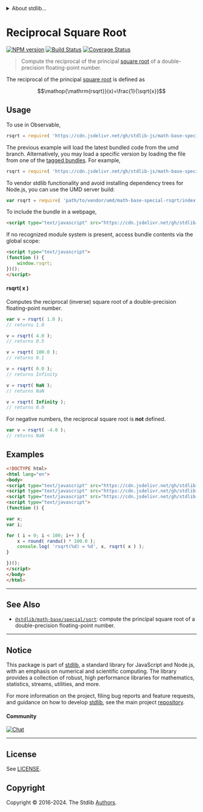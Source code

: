 <!--

@license Apache-2.0

Copyright (c) 2019 The Stdlib Authors.

Licensed under the Apache License, Version 2.0 (the "License");
you may not use this file except in compliance with the License.
You may obtain a copy of the License at

   http://www.apache.org/licenses/LICENSE-2.0

Unless required by applicable law or agreed to in writing, software
distributed under the License is distributed on an "AS IS" BASIS,
WITHOUT WARRANTIES OR CONDITIONS OF ANY KIND, either express or implied.
See the License for the specific language governing permissions and
limitations under the License.

-->


<details>
  <summary>
    About stdlib...
  </summary>
  <p>We believe in a future in which the web is a preferred environment for numerical computation. To help realize this future, we've built stdlib. stdlib is a standard library, with an emphasis on numerical and scientific computation, written in JavaScript (and C) for execution in browsers and in Node.js.</p>
  <p>The library is fully decomposable, being architected in such a way that you can swap out and mix and match APIs and functionality to cater to your exact preferences and use cases.</p>
  <p>When you use stdlib, you can be absolutely certain that you are using the most thorough, rigorous, well-written, studied, documented, tested, measured, and high-quality code out there.</p>
  <p>To join us in bringing numerical computing to the web, get started by checking us out on <a href="https://github.com/stdlib-js/stdlib">GitHub</a>, and please consider <a href="https://opencollective.com/stdlib">financially supporting stdlib</a>. We greatly appreciate your continued support!</p>
</details>

# Reciprocal Square Root

[![NPM version][npm-image]][npm-url] [![Build Status][test-image]][test-url] [![Coverage Status][coverage-image]][coverage-url] <!-- [![dependencies][dependencies-image]][dependencies-url] -->

> Compute the reciprocal of the principal [square root][square-root] of a double-precision floating-point number.

<section class="intro">

The reciprocal of the principal [square root][square-root] is defined as

<!-- <equation class="equation" label="eq:reciprocal_square_root" align="center" raw="\operatorname{rsqrt}(x)=\frac{1}{\sqrt{x}}" alt="Reciprocal square root"> -->

```math
\mathop{\mathrm{rsqrt}}(x)=\frac{1}{\sqrt{x}}
```

<!-- <div class="equation" align="center" data-raw-text="\operatorname{rsqrt}(x)=\frac{1}{\sqrt{x}}" data-equation="eq:reciprocal_square_root">
    <img src="https://cdn.jsdelivr.net/gh/stdlib-js/stdlib@5b8dab9d7f516fcc8e1741900ae1569e95470c73/lib/node_modules/@stdlib/math/base/special/rsqrt/docs/img/equation_reciprocal_square_root.svg" alt="Reciprocal square root">
    <br>
</div> -->

<!-- </equation> -->

</section>

<!-- /.intro -->



<section class="usage">

## Usage

To use in Observable,

```javascript
rsqrt = require( 'https://cdn.jsdelivr.net/gh/stdlib-js/math-base-special-rsqrt@umd/browser.js' )
```
The previous example will load the latest bundled code from the umd branch. Alternatively, you may load a specific version by loading the file from one of the [tagged bundles](https://github.com/stdlib-js/math-base-special-rsqrt/tags). For example,

```javascript
rsqrt = require( 'https://cdn.jsdelivr.net/gh/stdlib-js/math-base-special-rsqrt@v0.2.2-umd/browser.js' )
```

To vendor stdlib functionality and avoid installing dependency trees for Node.js, you can use the UMD server build:

```javascript
var rsqrt = require( 'path/to/vendor/umd/math-base-special-rsqrt/index.js' )
```

To include the bundle in a webpage,

```html
<script type="text/javascript" src="https://cdn.jsdelivr.net/gh/stdlib-js/math-base-special-rsqrt@umd/browser.js"></script>
```

If no recognized module system is present, access bundle contents via the global scope:

```html
<script type="text/javascript">
(function () {
    window.rsqrt;
})();
</script>
```

#### rsqrt( x )

Computes the reciprocal (inverse) square root of a double-precision floating-point number.

```javascript
var v = rsqrt( 1.0 );
// returns 1.0

v = rsqrt( 4.0 );
// returns 0.5

v = rsqrt( 100.0 );
// returns 0.1

v = rsqrt( 0.0 );
// returns Infinity

v = rsqrt( NaN );
// returns NaN

v = rsqrt( Infinity );
// returns 0.0
```

For negative numbers, the reciprocal square root is **not** defined.

```javascript
var v = rsqrt( -4.0 );
// returns NaN
```

</section>

<!-- /.usage -->

<section class="examples">

## Examples

<!-- eslint no-undef: "error" -->

```html
<!DOCTYPE html>
<html lang="en">
<body>
<script type="text/javascript" src="https://cdn.jsdelivr.net/gh/stdlib-js/random-base-randu@umd/browser.js"></script>
<script type="text/javascript" src="https://cdn.jsdelivr.net/gh/stdlib-js/math-base-special-round@umd/browser.js"></script>
<script type="text/javascript" src="https://cdn.jsdelivr.net/gh/stdlib-js/math-base-special-rsqrt@umd/browser.js"></script>
<script type="text/javascript">
(function () {

var x;
var i;

for ( i = 0; i < 100; i++ ) {
    x = round( randu() * 100.0 );
    console.log( 'rsqrt(%d) = %d', x, rsqrt( x ) );
}

})();
</script>
</body>
</html>
```

</section>

<!-- /.examples -->

<!-- C interface documentation. -->



<!-- Section for related `stdlib` packages. Do not manually edit this section, as it is automatically populated. -->

<section class="related">

* * *

## See Also

-   <span class="package-name">[`@stdlib/math-base/special/sqrt`][@stdlib/math/base/special/sqrt]</span><span class="delimiter">: </span><span class="description">compute the principal square root of a double-precision floating-point number.</span>

</section>

<!-- /.related -->

<!-- Section for all links. Make sure to keep an empty line after the `section` element and another before the `/section` close. -->


<section class="main-repo" >

* * *

## Notice

This package is part of [stdlib][stdlib], a standard library for JavaScript and Node.js, with an emphasis on numerical and scientific computing. The library provides a collection of robust, high performance libraries for mathematics, statistics, streams, utilities, and more.

For more information on the project, filing bug reports and feature requests, and guidance on how to develop [stdlib][stdlib], see the main project [repository][stdlib].

#### Community

[![Chat][chat-image]][chat-url]

---

## License

See [LICENSE][stdlib-license].


## Copyright

Copyright &copy; 2016-2024. The Stdlib [Authors][stdlib-authors].

</section>

<!-- /.stdlib -->

<!-- Section for all links. Make sure to keep an empty line after the `section` element and another before the `/section` close. -->

<section class="links">

[npm-image]: http://img.shields.io/npm/v/@stdlib/math-base-special-rsqrt.svg
[npm-url]: https://npmjs.org/package/@stdlib/math-base-special-rsqrt

[test-image]: https://github.com/stdlib-js/math-base-special-rsqrt/actions/workflows/test.yml/badge.svg?branch=v0.2.2
[test-url]: https://github.com/stdlib-js/math-base-special-rsqrt/actions/workflows/test.yml?query=branch:v0.2.2

[coverage-image]: https://img.shields.io/codecov/c/github/stdlib-js/math-base-special-rsqrt/main.svg
[coverage-url]: https://codecov.io/github/stdlib-js/math-base-special-rsqrt?branch=main

<!--

[dependencies-image]: https://img.shields.io/david/stdlib-js/math-base-special-rsqrt.svg
[dependencies-url]: https://david-dm.org/stdlib-js/math-base-special-rsqrt/main

-->

[chat-image]: https://img.shields.io/gitter/room/stdlib-js/stdlib.svg
[chat-url]: https://app.gitter.im/#/room/#stdlib-js_stdlib:gitter.im

[stdlib]: https://github.com/stdlib-js/stdlib

[stdlib-authors]: https://github.com/stdlib-js/stdlib/graphs/contributors

[umd]: https://github.com/umdjs/umd
[es-module]: https://developer.mozilla.org/en-US/docs/Web/JavaScript/Guide/Modules

[deno-url]: https://github.com/stdlib-js/math-base-special-rsqrt/tree/deno
[deno-readme]: https://github.com/stdlib-js/math-base-special-rsqrt/blob/deno/README.md
[umd-url]: https://github.com/stdlib-js/math-base-special-rsqrt/tree/umd
[umd-readme]: https://github.com/stdlib-js/math-base-special-rsqrt/blob/umd/README.md
[esm-url]: https://github.com/stdlib-js/math-base-special-rsqrt/tree/esm
[esm-readme]: https://github.com/stdlib-js/math-base-special-rsqrt/blob/esm/README.md
[branches-url]: https://github.com/stdlib-js/math-base-special-rsqrt/blob/main/branches.md

[stdlib-license]: https://raw.githubusercontent.com/stdlib-js/math-base-special-rsqrt/main/LICENSE

[square-root]: https://en.wikipedia.org/wiki/Square_root

<!-- <related-links> -->

[@stdlib/math/base/special/sqrt]: https://github.com/stdlib-js/math-base-special-sqrt/tree/umd

<!-- </related-links> -->

</section>

<!-- /.links -->
